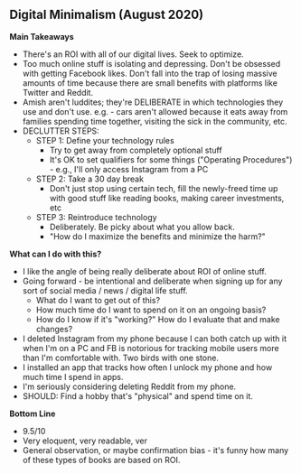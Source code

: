 
## Digital Minimalism (August 2020)

**Main Takeaways**
- There's an ROI with all of our digital lives. Seek to optimize.
- Too much online stuff is isolating and depressing. Don't be obsessed with getting Facebook likes. Don't fall into the trap of losing massive amounts of time because there are small benefits with platforms like Twitter and Reddit.
- Amish aren't luddites; they're DELIBERATE in which technologies they use and don't use. e.g. - cars aren't allowed because it eats away from families spending time together, visiting the sick in the community, etc.
- DECLUTTER STEPS:
	- STEP 1: Define your technology rules
		- Try to get away from completely optional stuff
		- It's OK to set qualifiers for some things ("Operating Procedures") - e.g., I'll only access Instagram from a PC
	- STEP 2: Take a 30 day break
		- Don't just stop using certain tech, fill the newly-freed time up with good stuff like reading books, making career investments, etc
	- STEP 3: Reintroduce technology
		- Deliberately. Be picky about what you allow back.
		- "How do I maximize the benefits and minimize the harm?"

**What can I do with this?**
- I like the angle of being really deliberate about ROI of online stuff.
- Going forward - be intentional and deliberate when signing up for any sort of social media / news / digital life stuff.
	- What do I want to get out of this?
	- How much time do I want to spend on it on an ongoing basis?
	- How do I know if it's "working?" How do I evaluate that and make changes?
- I deleted Instagram from my phone because I can both catch up with it when I'm on a PC and FB is notorious for tracking mobile users more than I'm comfortable with. Two birds with one stone.
- I installed an app that tracks how often I unlock my phone and how much time I spend in apps.
- I'm seriously considering deleting Reddit from my phone.
- SHOULD: Find a hobby that's "physical" and spend time on it.

**Bottom Line**
- 9.5/10
- Very eloquent, very readable, ver
- General observation, or maybe confirmation bias - it's funny how many of these types of books are based on ROI.
<!--stackedit_data:
eyJoaXN0b3J5IjpbLTE1NjcxOTQ0MDgsLTE5NTA2NTI2NjAsLT
EwNDE3OTc5MTksLTY1MDU2NTM5LDE0NjAyMDI0MTMsLTEwOTI4
MjMxNjIsLTE0OTg0NTgyNDMsMTQwNDc5NjMzNSwxNzY4MTc5ND
g1XX0=
-->